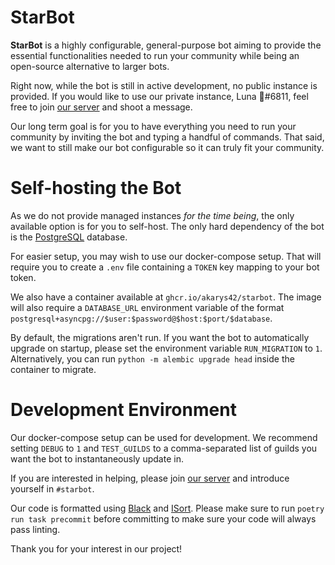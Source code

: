 # StarBot

**StarBot** is a highly configurable, general-purpose bot aiming to provide the essential functionalities needed to run your community while being an open-source alternative to larger bots.

Right now, while the bot is still in active development, no public instance is provided. If you would like to use our private instance, Luna 💫#6811, feel free to join [our server](https://discord.akarys.me) and shoot a message.

Our long term goal is for you to have everything you need to run your community by inviting the bot and typing a handful of commands. That said, we want to still make our bot configurable so it can truly fit your community.

# Self-hosting the Bot

As we do not provide managed instances *for the time being*, the only available option is for you to self-host. The only hard dependency of the bot is the [PostgreSQL](https://www.postgresql.org/) database.

For easier setup, you may wish to use our docker-compose setup. That will require you to create a `.env` file containing a `TOKEN` key mapping to your bot token.

We also have a container available at `ghcr.io/akarys42/starbot`. The image will also require a `DATABASE_URL` environment variable of the format `postgresql+asyncpg://$user:$password@$host:$port/$database`.

By default, the migrations aren't run. If you want the bot to automatically upgrade on startup, please set the environment variable `RUN_MIGRATION` to `1`. Alternatively, you can run `python -m alembic upgrade head` inside the container to migrate.

# Development Environment

Our docker-compose setup can be used for development. We recommend setting `DEBUG` to `1` and `TEST_GUILDS` to a comma-separated list of guilds you want the bot to instantaneously update in.

If you are interested in helping, please join [our server](https://discord.akarys.me) and introduce yourself in `#starbot`.

Our code is formatted using [Black](https://github.com/psf/black) and [ISort](https://github.com/PyCQA/isort). Please make sure to run `poetry run task precommit` before committing to make sure your code will always pass linting.

Thank you for your interest in our project!

